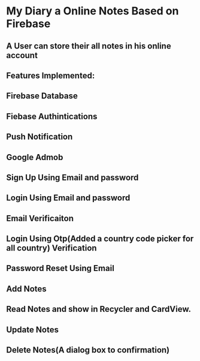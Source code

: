 # My Diary a Online Notes Based on Firebase </h5>
## A User can store their all notes in his online account

##  Features Implemented: </h1>
## Firebase Database
## Fiebase Authintications
## Push Notification
## Google Admob
## Sign Up Using Email and password
## Login Using Email and password
## Email Verificaiton
## Login Using Otp(Added a country code picker for all country) Verification
## Password Reset Using Email
## Add Notes
## Read Notes and show in Recycler and CardView.
## Update Notes
## Delete Notes(A dialog box to confirmation)


